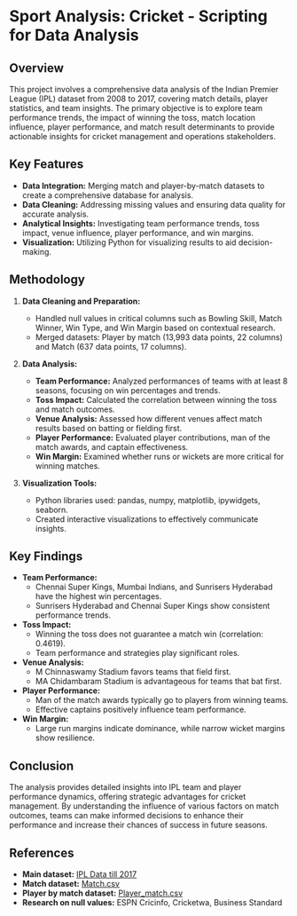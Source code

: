 # Sport Analysis: Cricket - Scripting for Data Analysis

## Overview
This project involves a comprehensive data analysis of the Indian Premier League (IPL) dataset from 2008 to 2017, covering match details, player statistics, and team insights. The primary objective is to explore team performance trends, the impact of winning the toss, match location influence, player performance, and match result determinants to provide actionable insights for cricket management and operations stakeholders.

## Key Features
* **Data Integration:** Merging match and player-by-match datasets to create a comprehensive database for analysis.
* **Data Cleaning:** Addressing missing values and ensuring data quality for accurate analysis.
* **Analytical Insights:** Investigating team performance trends, toss impact, venue influence, player performance, and win margins.
* **Visualization:** Utilizing Python for visualizing results to aid decision-making.

## Methodology
1. **Data Cleaning and Preparation:**
    * Handled null values in critical columns such as Bowling Skill, Match Winner, Win Type, and Win Margin based on contextual research.
    * Merged datasets: Player by match (13,993 data points, 22 columns) and Match (637 data points, 17 columns).
   
2. **Data Analysis:**
    * **Team Performance:** Analyzed performances of teams with at least 8 seasons, focusing on win percentages and trends.
    * **Toss Impact:** Calculated the correlation between winning the toss and match outcomes.
    * **Venue Analysis:** Assessed how different venues affect match results based on batting or fielding first.
    * **Player Performance:** Evaluated player contributions, man of the match awards, and captain effectiveness.
    * **Win Margin:** Examined whether runs or wickets are more critical for winning matches.
   
3. **Visualization Tools:**
    * Python libraries used: pandas, numpy, matplotlib, ipywidgets, seaborn.
    * Created interactive visualizations to effectively communicate insights.

## Key Findings
* **Team Performance:**
    * Chennai Super Kings, Mumbai Indians, and Sunrisers Hyderabad have the highest win percentages.
    * Sunrisers Hyderabad and Chennai Super Kings show consistent performance trends.
* **Toss Impact:**
    * Winning the toss does not guarantee a match win (correlation: 0.4619).
    * Team performance and strategies play significant roles.
* **Venue Analysis:**
    * M Chinnaswamy Stadium favors teams that field first.
    * MA Chidambaram Stadium is advantageous for teams that bat first.
* **Player Performance:**
    * Man of the match awards typically go to players from winning teams.
    * Effective captains positively influence team performance.
* **Win Margin:**
    * Large run margins indicate dominance, while narrow wicket margins show resilience.

## Conclusion
The analysis provides detailed insights into IPL team and player performance dynamics, offering strategic advantages for cricket management. By understanding the influence of various factors on match outcomes, teams can make informed decisions to enhance their performance and increase their chances of success in future seasons.

## References
* **Main dataset:** [IPL Data till 2017](https://data.world/raghu543/ipl-data-till-2017)
* **Match dataset:** [Match.csv](https://data.world/raghu543/ipl-data-till-2017/workspace/file?filename=Match.csv)
* **Player by match dataset:** [Player_match.csv](https://data.world/raghu543/ipl-data-till-2017/workspace/file?filename=Player_match.csv)
* **Research on null values:** ESPN Cricinfo, Cricketwa, Business Standard
